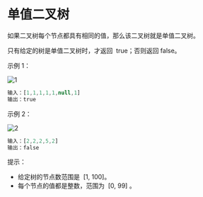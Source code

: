 # 单值二叉树

如果二叉树每个节点都具有相同的值，那么该二叉树就是单值二叉树。

只有给定的树是单值二叉树时，才返回  true；否则返回 false。

示例 1：

![1](https://assets.leetcode-cn.com/aliyun-lc-upload/uploads/2018/12/29/screen-shot-2018-12-25-at-50104-pm.png)

```ts
输入：[1,1,1,1,1,null,1]
输出：true
```

示例 2：

![2](https://assets.leetcode-cn.com/aliyun-lc-upload/uploads/2018/12/29/screen-shot-2018-12-25-at-50050-pm.png)

```ts
输入：[2,2,2,5,2]
输出：false
```

提示：

- 给定树的节点数范围是  [1, 100]。
- 每个节点的值都是整数，范围为  [0, 99] 。
